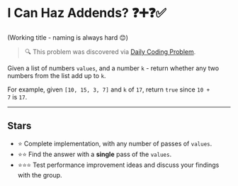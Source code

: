 # I Can Haz Addends? ❓➕❓✅

(Working title - naming is always hard 😊)

> 🔍 This problem was discovered via [Daily Coding Problem](https://www.dailycodingproblem.com/).

Given a list of numbers `values`, and a number `k` - return whether any two numbers from the list add up to `k`.

For example, given `[10, 15, 3, 7]` and `k` of `17`, return `true` since `10 + 7` is `17`.

---

## Stars

* ⭐ Complete implementation, with any number of passes of `values`.
* ⭐⭐ Find the answer with a **single** pass of the `values`.
* ⭐⭐⭐ Test performance improvement ideas and discuss your findings with the group.